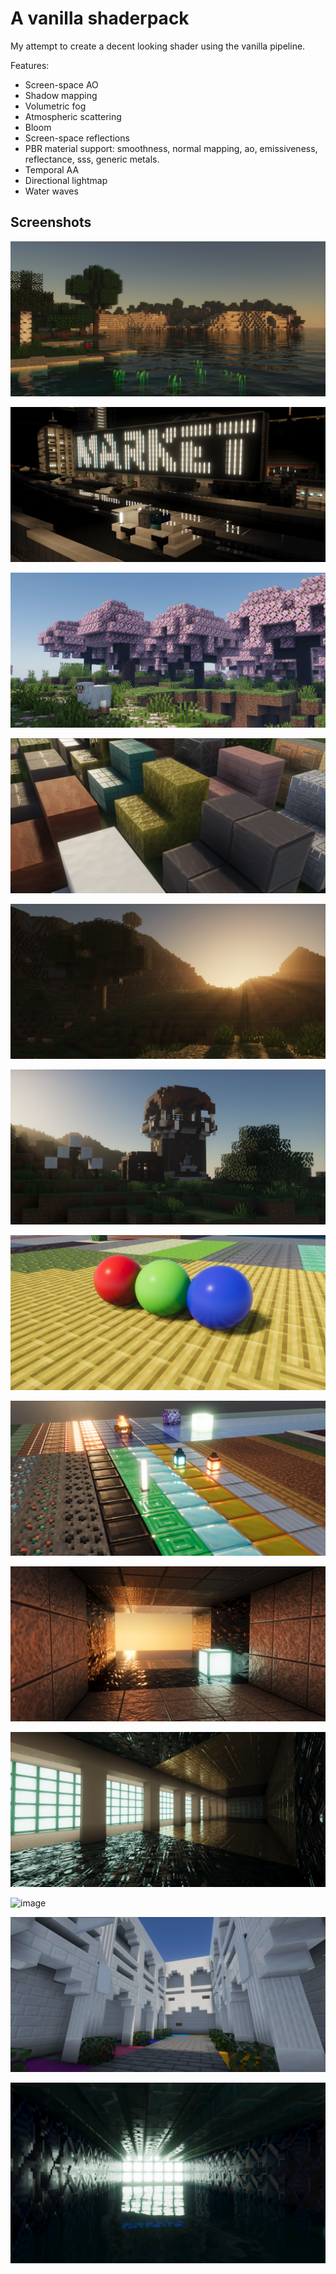 # A vanilla shaderpack

My attempt to create a decent looking shader using the vanilla pipeline.

Features:
- Screen-space AO
- Shadow mapping
- Volumetric fog
- Atmospheric scattering
- Bloom
- Screen-space reflections
- PBR material support: smoothness, normal mapping, ao, emissiveness, reflectance, sss, generic metals.
- Temporal AA
- Directional lightmap
- Water waves

## Screenshots

![image](images/image0.png)

![image](images/image1.png)

![image](images/image2.png)

![image](images/image3_0.png)

![image](images/image3_1.png)

![image](images/image4_1.png)

![image](images/image5.png)

![image](images/image6.png)

![image](images/image11.png)

![image](images/image7.png)

![image](images/image8.png)

![image](images/image9.png)

![image](images/image10.png)
